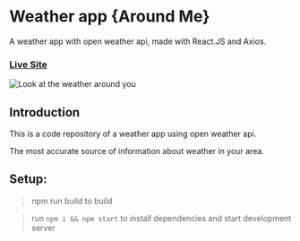 # Weather app {Around Me}

A weather app with open weather api, made with React.JS and Axios. 

### [Live Site](https://AroundMe.netlify.app/)

![Look at the weather around you](https://user-images.githubusercontent.com/51863978/93811288-29609480-fc50-11ea-83f9-da22e7823a8f.jpg)

## Introduction
This is a code repository of a weather app using open weather api. 

The most accurate source of information about weather in your area.

## Setup:

>npm run build to build 

>run ```npm i && npm start``` to install dependencies and start development server

